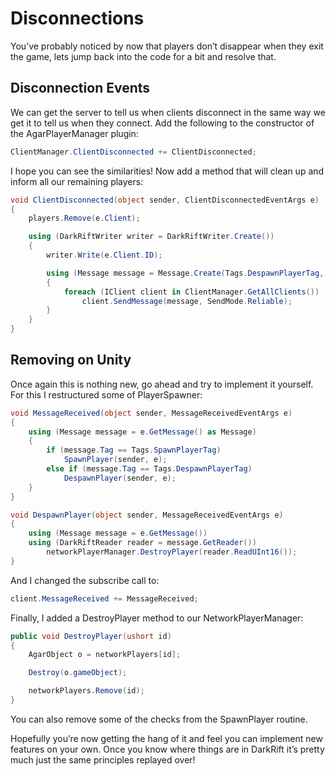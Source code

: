 # Disconnections
You’ve probably noticed by now that players don’t disappear when they exit the game, lets jump back into the code for a bit and resolve that.

## Disconnection Events
We can get the server to tell us when clients disconnect in the same way we get it to tell us when they connect. Add the following to the constructor of the AgarPlayerManager plugin:
```csharp
ClientManager.ClientDisconnected += ClientDisconnected;
```
I hope you can see the similarities! Now add a method that will clean up and inform all our remaining players:
```csharp
void ClientDisconnected(object sender, ClientDisconnectedEventArgs e)
{
    players.Remove(e.Client);

    using (DarkRiftWriter writer = DarkRiftWriter.Create())
    {
        writer.Write(e.Client.ID);

        using (Message message = Message.Create(Tags.DespawnPlayerTag, writer))
        {
            foreach (IClient client in ClientManager.GetAllClients())
                client.SendMessage(message, SendMode.Reliable);
        }
    }
}
```

## Removing on Unity
Once again this is nothing new, go ahead and try to implement it yourself. For this I restructured some of PlayerSpawner:
```csharp
void MessageReceived(object sender, MessageReceivedEventArgs e)
{
    using (Message message = e.GetMessage() as Message)
    {
        if (message.Tag == Tags.SpawnPlayerTag)
            SpawnPlayer(sender, e);
        else if (message.Tag == Tags.DespawnPlayerTag)
            DespawnPlayer(sender, e);
    }
}

void DespawnPlayer(object sender, MessageReceivedEventArgs e)
{
    using (Message message = e.GetMessage())
    using (DarkRiftReader reader = message.GetReader())
        networkPlayerManager.DestroyPlayer(reader.ReadUInt16());
}
```
And I changed the subscribe call to:
```csharp
client.MessageReceived += MessageReceived;
```
Finally, I added a DestroyPlayer method to our NetworkPlayerManager:
```csharp
public void DestroyPlayer(ushort id)
{
    AgarObject o = networkPlayers[id];

    Destroy(o.gameObject);

    networkPlayers.Remove(id);
}
```
You can also remove some of the checks from the SpawnPlayer routine.

Hopefully you’re now getting the hang of it and feel you can implement new features on your own. Once you know where things are in DarkRift it’s pretty much just the same principles replayed over!
